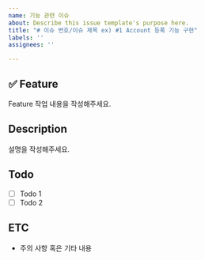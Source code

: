 ```yaml
---
name: 기능 관련 이슈
about: Describe this issue template's purpose here.
title: "# 이슈 번호/이슈 제목 ex) #1 Account 등록 기능 구현"
labels: ''
assignees: ''

---
```


## ✅ Feature
Feature 작업 내용을 작성해주세요.

## Description

설명을 작성해주세요.

## Todo

- [ ] Todo 1
- [ ] Todo 2

## ETC
- 주의 사항 혹은 기타 내용
